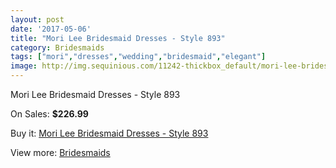 ```yaml
---
layout: post
date: '2017-05-06'
title: "Mori Lee Bridesmaid Dresses - Style 893"
category: Bridesmaids
tags: ["mori","dresses","wedding","bridesmaid","elegant"]
image: http://img.sequinious.com/11242-thickbox_default/mori-lee-bridesmaid-dresses-style-893.jpg
---
```

Mori Lee Bridesmaid Dresses - Style 893

On Sales: **$226.99**
<a href="https://www.sequinious.com/bridesmaids/5132-mori-lee-bridesmaid-dresses-style-893.html"><amp-img layout="responsive" width="600" height="600" src="//img.sequinious.com/11242-thickbox_default/mori-lee-bridesmaid-dresses-style-893.jpg" alt="Mori Lee Bridesmaid Dresses - Style 893 0" /></a>

Buy it: [Mori Lee Bridesmaid Dresses - Style 893](https://www.sequinious.com/bridesmaids/5132-mori-lee-bridesmaid-dresses-style-893.html "Mori Lee Bridesmaid Dresses - Style 893")

View more: [Bridesmaids](https://www.sequinious.com/3-bridesmaids "Bridesmaids")